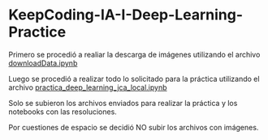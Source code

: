 # KeepCoding-IA-I-Deep-Learning-Practice

Primero se procedió a realiar la descarga de imágenes utilizando el archivo
[downloadData.ipynb](./downloadData.ipynb)

Luego se procedió a realizar todo lo solicitado para la práctica utilizando el archivo [practica_deep_learning_jca_local.ipynb](practica_deep_learning_jca_local.ipynb)


Solo se subieron los archivos enviados para realizar la práctica y los notebooks con las resoluciones.

Por cuestiones de espacio se decidió NO subir los archivos con imágenes.


